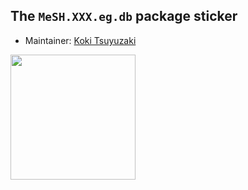 ## The `MeSH.XXX.eg.db` package sticker

* Maintainer: [Koki Tsuyuzaki](https://github.com/kokitsuyuzaki/)

<img src=MeSH.XXX.eg.db.eps height="200">